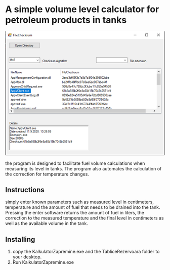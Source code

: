 # A simple volume level calculator for petroleum products in tanks

![Sass Essential Training](Capture.PNG)

the program is designed to facilitate fuel volume calculations when measuring its level in tanks.
The program also automates the calculation of the correction for temperature changes.

## Instructions

simply enter known parameters such as measured level in centimeters, temperature and the amount of fuel that needs to be drained into the tank. Pressing the enter software returns the amount of fuel in liters, the correction to the measured temperature and the final level in centimeters as well as the available volume in the tank.

## Installing

1. copy the KalkulatorZapremine.exe and the TabliceRezervoara folder to your desktop.
2. Run KalkulatorZapremine.exe